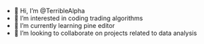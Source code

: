 - 👋 Hi, I’m @TerribleAlpha
- 👀 I’m interested in coding trading algorithms
- 🌱 I’m currently learning pine editor
- 💞️ I’m looking to collaborate on projects related to data analysis

<!---
TerribleAlpha/TerribleAlpha is a ✨ special ✨ repository because its `README.md` (this file) appears on your GitHub profile.
You can click the Preview link to take a look at your changes.
--->
